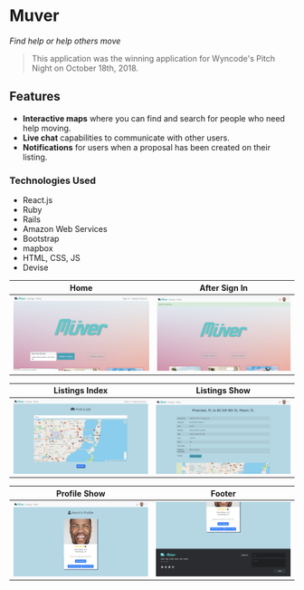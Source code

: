 # Muver

*Find help or help others move*

>This application was the winning application for Wyncode's Pitch Night on October 18th, 2018.


## Features
* **Interactive maps** where you can find and search for people who need help moving.
* **Live chat** capabilities to communicate with other users.
* **Notifications** for users when a proposal has been created on their listing.

### Technologies Used
* React.js
* Ruby
* Rails
* Amazon Web Services
* Bootstrap
* mapbox
* HTML, CSS, JS
* Devise


Home             |  After Sign In
:-------------------------:|:-------------------------:
<img src="app/assets/images/muver-home-p.png" alt="muver home" width="500"/> |  <img src="app/assets/images/muver-signed-in.png" alt="muver signin" width="500"/>

Listings Index             | Listings Show
:-------------------------:|:-------------------------:
<img src="app/assets/images/muver-listings-index.png" alt="muver home" width="500"/> |  <img src="app/assets/images/muver-listings-show.png" alt="muver signin" width="500"/>

Profile Show              | Footer
:-------------------------:|:-------------------------:
<img src="app/assets/images/muver-profile-show.png" alt="muver home" width="500"/> |  <img src="app/assets/images/muver-footer.png" alt="muver footer" width="500"/>
